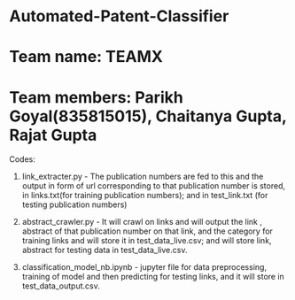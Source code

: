 # Automated-Patent-Classifier

# Team name: TEAMX
# Team members: Parikh Goyal(835815015), Chaitanya Gupta, Rajat Gupta

Codes:

1. link_extracter.py - The publication numbers are fed to this and the output in form of url corresponding to that publication number is stored, in links.txt(for training publication numbers); and in test_link.txt (for testing publication numbers)

2. abstract_crawler.py - It will crawl on links and will output the link , abstract of that publication number on that link, and the category for training links and will store it in test_data_live.csv; and will store link, abstract for testing data in test_data_live.csv.

3. classification_model_nb.ipynb - jupyter file for data preprocessing, training of model and then predicting for testing links, and it will store in test_data_output.csv.
